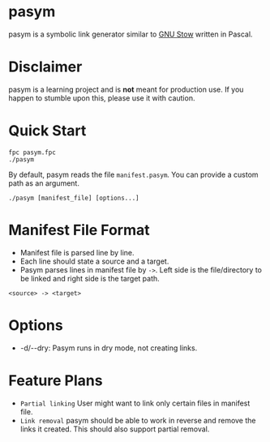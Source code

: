 # pasym

pasym is a symbolic link generator similar to [GNU Stow] written in Pascal.

# Disclaimer
pasym is a learning project and is **not** meant for production use.
If you happen to stumble upon this, please use it with caution.

# Quick Start

``` console
fpc pasym.fpc
./pasym
```

By default, pasym reads the file `manifest.pasym`. You can provide a custom path as an argument.

``` console
./pasym [manifest_file] [options...]
```

# Manifest File Format

- Manifest file is parsed line by line.
- Each line should state a source and a target.
- Pasym parses lines in manifest file by `->`. Left side is the file/directory to be linked and right side is the target path.

```
<source> -> <target>
```

# Options
- -d/--dry: Pasym runs in dry mode, not creating links.

# Feature Plans
- `Partial linking` User might want to link only certain files in manifest file.
- `Link removal` pasym should be able to work in reverse and remove the links it created. This should also support partial removal.

[GNU Stow]: https://www.gnu.org/software/stow/
